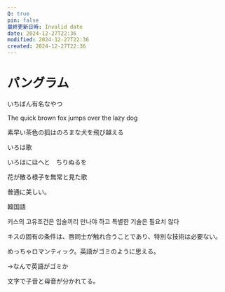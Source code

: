 ```yaml
---
Q: true
pin: false
最終更新日時: Invalid date
date: 2024-12-27T22:36
modified: 2024-12-27T22:36
created: 2024-12-27T22:36
---
```

# パングラム

いちばん有名なやつ

The quick brown fox jumps over the lazy dog

素早い茶色の狐はのろまな犬を飛び越える

いろは歌

いろはにほへと　ちりぬるを

花が散る様子を無常と見た歌

普通に美しい。

韓国語

키스의 고유조건은 입술끼리 만나야 하고 특별한 기술은 필요치 않다

キスの固有の条件は、唇同士が触れ合うことであり、特別な技術は必要ない。

めっちゃロマンティック。英語がゴミのように思える。

→なんで英語がゴミか

文字で子音と母音が分かれてる。